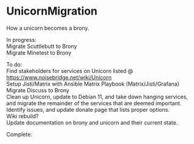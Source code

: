 # UnicornMigration
How a unicorn becomes a brony.  

In progress:  
Migrate Scuttlebutt to Brony  
Migrate Minetest to Brony  

To do:  
Find stakeholders for services on Unicorn listed @ https://www.noisebridge.net/wiki/Unicorn  
Setup Jisti/Matrix with Ansible Matrix Playbook (Matrix/Jisti/Grafana)  
Migrate Discuss to Brony  
Clean up Unicorn, update to Debian 11, and take down hanging services, and migrate the remainder of the services that are deemed important.  
Identify issues, and update donate page that lists proper options.  
Wiki rebuild?  
Update documentation on brony and unicorn and their current state.  
  
Complete:  
